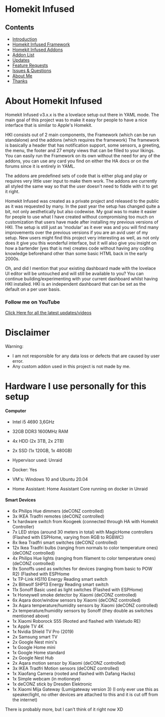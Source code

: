 # Homekit Infused

## Contents
- [Introduction](index.md)
- [Homekit Infused Framework](framework.md)
- [Homekit Infused Addons](addons.md)
- [Addon List](addon_list.md)
- [Updates](updates.md)
- [Feature Requests](requests.md)
- [Issues & Questions](issues.md)
- [About Me](about.md)
- [Thanks](thanks.md)

# About Homekit Infused
Homekit Infused v3.x.x is the a lovelace setup out there in YAML mode. The main goal of this project was to make it easy for people to have a nice interface that is similar to Apple's Homekit.

HKI consists out of 2 main components, the Framework (which can be run standalone) and the addons (which requires the framework)
The framework is basically a header that has notification support, some sensors, a greeting, the menu, the footer and 27 empty views that can be filled to your likings.
You can easily run the Framework on its own without the need for any of the addons, you can use any card you find on either the HA docs or on the forums since it is entirely in YAML.

The addons are predefined sets of code that is either plug and play or requires very little user input to make them work. The addons are currently all styled the same way so that the user doesn't need to fiddle with it to get it right.

Homekit Infused was created as a private project and released to the public as it was requested by many. In the past year the setup has changed quite a bit, not only aesthetically but also codewise. My goal was to make it easier for people to use what I have created without compromising too much on customization that users have made after installing my previous versions of HKI. The setup is still just as 'modular' as it ever was and you will find many improvements over the previous versions if you are an avid user of my setup. New users might find this project very interesting as well, as not only does it give you this wonderful interface, but it will also give you insight on how a bartender (yes that is me) creates code without having any coding knowledge beforehand other than some basic HTML back in the early 2000s.

Oh, and did I mention that your existing dashboard made with the lovelace UI editor will be untouched and will still be available to you? You can continue building/experimenting with your current dashboard whilst having HKI installed. HKI is an independent dashboard that can be set as the default on a per user basis.

### Follow me on YouTube
[Click Here for all the latest updates/videos](https://www.youtube.com/channel/UCYfcLj3IuQ-1mrnqgCk8f0w)

# Disclaimer
Warning:
- I am not responsible for any data loss or defects that are caused by user error.
- Any custom addon used in this project is not made by me.

# Hardware I use personally for this setup
#### Computer
- Intel i5 4690 3,6GHz
- 32GB DDR3 1600MHz RAM
- 4x HDD (2x 3TB, 2x 2TB)
- 2x SSD (1x 120GB, 1x 480GB)

- Hypervisor used: Unraid
- Docker: Yes
- VM's: Windows 10 and Ubuntu 20.04
- Home Assistant: Home Assistant Core running on docker in Unraid

#### Smart Devices
- 6x Philips Hue dimmers (deCONZ controlled)
- 3x IKEA Tradfri remotes (deCONZ controlled)
- 1x hardware switch from Koogeek (connected through HA with Homekit Controller)
- 7x LED strips (around 30 meters in total) with MagicHome controllers (Flashed with ESPHome, varying from RGB to RGBWC)
- 8x Ikea Tradfri smart switches  (deCONZ controlled)
- 12x Ikea Tradfri bulbs (ranging from normals to color temperature ones)  (deCONZ controlled)
- 4x Philips Hue lights (ranging from filament to color temperature ones)  (deCONZ controlled)
- 9x Sonoffs used as switches for devices (ranging from basic to POW R2) (Flashed with ESPHome
- 1x TP-Link HS110 Energy Reading smart switch
- 2x Blitwolf SHP13 Energy Reading smart switch
- 11x Sonoff Basic used as light switches (Flashed with ESPHome)
- 1x Honeywell smoke detector by Xiaomi  (deCONZ controlled)
- 6x Aqara door/window sensors by Xiaomi  (deCONZ controlled)
- 3x Aqara temperature/humidity sensors by Xiaomi  (deCONZ controlled)
- 2x temperature/humidity sensors by Sonoff (they double as switches mentioned above)
- 1x Xiaomi Roborock S55 (Rooted and flashed with Valetudo RE)
- 1x Apple TV 4K
- 1x Nvidia Shield TV Pro (2019)
- 2x Samsung smart TV
- 2x Google Nest mini's
- 1x Google Home mini
- 1x Google Home standard
- 2x Google Nest Hub
- 2x Aqara motion sensor by Xiaomi (deCONZ controlled)
- 3x IKEA Tradfri Motion sensors (deCONZ controlled)
- 1x Xiaofang Camera (rooted and flashed with Dafang Hacks)
- 1x Simple webcam (in motioneye)
- 1x deCONZ stick by Dresden Elektronic
- 1x Xiaomi Mija Gateway (Lumigateway version 3) (I only ever use this as speaker/light, no other devices are attached to this and it is cut off from the internet)

There is probably more, but I can't think of it right now XD

